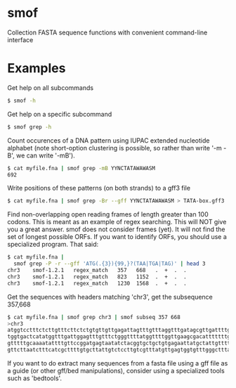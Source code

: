 smof
====

Collection FASTA sequence functions with convenient command-line interface

Examples
========

Get help on all subcommands

``` bash
$ smof -h
```

Get help on a specific subcommand

``` bash
$ smof grep -h
```

Count occurences of a DNA pattern using IUPAC extended nucleotide alphabet
(note short-option clustering is possible, so rather than write '-m -B', we can
write '-mB').

``` bash
$ cat myfile.fna | smof grep -mB YYNCTATAWAWASM
692
```

Write positions of these patterns (on both strands) to a gff3 file

``` bash
$ cat myfile.fna | smof grep -Br --gff YYNCTATAWAWASM > TATA-box.gff3
```

Find non-overlapping open reading frames of length greater than 100 codons.
This is meant as an example of regex searching. This will NOT give you a great
answer. smof does not consider frames (yet). It will not find the set of
longest possible ORFs. If you want to identify ORFs, you should use a
specialized program. That said:

``` bash
$ cat myfile.fna |
  smof grep -P -r --gff 'ATG(.{3}){99,}?(TAA|TGA|TAG)' | head 3
chr3    smof-1.2.1   regex_match   357   668   .  +  .  .
chr3    smof-1.2.1   regex_match   823   1152  .  +  .  .
chr3    smof-1.2.1   regex_match   1230  1568  .  +  .  .
```

Get the sequences with headers matching 'chr3', get the subsequence 357,668

``` bash
$ cat myfile.fna | smof grep chr3 | smof subseq 357 668 
>chr3
atggtcctttctcttgtttcttctctgtgttgttgagattagtttgtttaggtttgatagcgttgattttggcctgcgtt
tggtgactcatatggtttgattggagtttgtttctgggttttatggttttggttgaagcgacatttttttgtggaatatg
gtttttgcaaaatattttgttccggatgagtaatatctacggtgctgctgtgagaattatgctattgttttgcaggtcct
gttcttaatctttcatcgcttttgtgcttattgtctccttgtcgtttatgttgagtggtgtttgggctttag
```

If you want to do extract many sequences from a fasta file using a gff file as
a guide (or other gff/bed manipulations), consider using a specialized tools
such as 'bedtools'.
